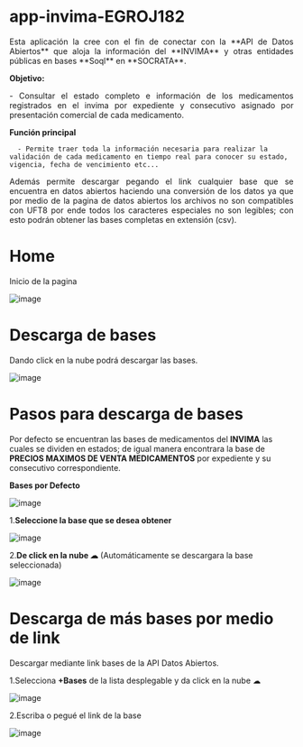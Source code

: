 # app-invima-EGROJ182
<div style="text-align: justify;">
Esta aplicación la cree con el fin de conectar con la **API de Datos Abiertos** que aloja la información del **INVIMA** y otras entidades públicas en bases **Soql** en **SOCRATA**.
</div>

**Objetivo:**

<div style="text-align: justify;">
- Consultar el estado completo e información de los medicamentos registrados en el invima por expediente y consecutivo asignado por presentación comercial de cada medicamento.
</div>

**Función principal**

      - Permite traer toda la información necesaria para realizar la validación de cada medicamento en tiempo real para conocer su estado, vigencia, fecha de vencimiento etc...

<div style="text-align: justify;">
Además permite descargar pegando el link cualquier base que se encuentra en datos abiertos haciendo una conversión de los datos ya que por medio de la pagina de datos abiertos los archivos no son compatibles con UFT8 por ende todos los caracteres especiales no son legibles; con esto podrán obtener las bases completas en extensión (csv).
</div>

# Home
Inicio de la pagina

![image](https://github.com/EGROJ182/app-invima-EGROJ182/assets/109677233/eeaea35b-b40f-469b-81ba-bb18176f83da)

# Descarga de bases
Dando click en la nube podrá descargar las bases.

![image](https://github.com/EGROJ182/app-invima-EGROJ182/assets/109677233/7fae180d-6057-4d28-8d39-b12481a884e1)

# Pasos para descarga de bases
Por defecto se encuentran las bases de medicamentos del **INVIMA** las cuales se dividen en estados; de igual manera encontrara la base de **PRECIOS MAXIMOS DE VENTA MEDICAMENTOS** por expediente y su consecutivo correspondiente.

**Bases por Defecto**
      
![image](https://github.com/EGROJ182/app-invima-EGROJ182/assets/109677233/85715b7b-25c0-4bf2-9e46-6596803a3d64)
      
1.**Seleccione la base que se desea obtener**
      
![image](https://github.com/EGROJ182/app-invima-EGROJ182/assets/109677233/779f0442-1ccc-47e7-93dd-a4efdb6195cf)

2.**De click en la nube ☁** (Automáticamente se descargara la base seleccionada)

![image](https://github.com/EGROJ182/app-invima-EGROJ182/assets/109677233/4bfdabc2-f9e5-4f33-aa55-89ee08faf85f)

# Descarga de más bases por medio de link
Descargar mediante link bases de la API Datos Abiertos.

1.Selecciona **+Bases** de la lista desplegable y da click en la nube ☁

![image](https://github.com/EGROJ182/app-invima-EGROJ182/assets/109677233/12a027f7-d1cb-428f-95ec-b7ca05485bab)

2.Escriba o pegué el link de la base

![image](https://github.com/EGROJ182/app-invima-EGROJ182/assets/109677233/2dd87614-74bd-428a-b0f6-49edf182cac8)
